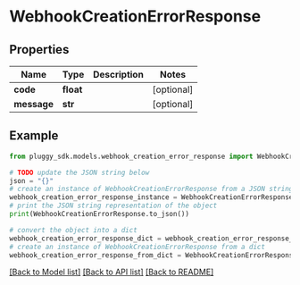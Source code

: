 # WebhookCreationErrorResponse


## Properties

Name | Type | Description | Notes
------------ | ------------- | ------------- | -------------
**code** | **float** |  | [optional] 
**message** | **str** |  | [optional] 

## Example

```python
from pluggy_sdk.models.webhook_creation_error_response import WebhookCreationErrorResponse

# TODO update the JSON string below
json = "{}"
# create an instance of WebhookCreationErrorResponse from a JSON string
webhook_creation_error_response_instance = WebhookCreationErrorResponse.from_json(json)
# print the JSON string representation of the object
print(WebhookCreationErrorResponse.to_json())

# convert the object into a dict
webhook_creation_error_response_dict = webhook_creation_error_response_instance.to_dict()
# create an instance of WebhookCreationErrorResponse from a dict
webhook_creation_error_response_from_dict = WebhookCreationErrorResponse.from_dict(webhook_creation_error_response_dict)
```
[[Back to Model list]](../README.md#documentation-for-models) [[Back to API list]](../README.md#documentation-for-api-endpoints) [[Back to README]](../README.md)


